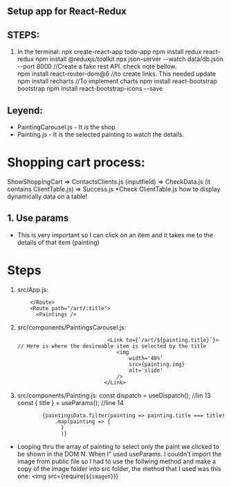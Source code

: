 ## Setup app for React-Redux

## STEPS:

1.  In the terminal:
    npx create-react-app todo-app
    npm install redux react-redux
    npm install @reduxjs/toolkit
    npx json-server --watch data/db.json --port 8000 //Create a fake rest API. check note bellow.  
    npm install react-router-dom@6 //to create links. This needed update
    npm install recharts //To implement charts
    npm install react-bootstrap bootstrap
    npm install react-bootstrap-icons --save

## Leyend:

- PaintingCarousel.js - It is the shop
- Painting.js - It is the selected painting to watch the details.

# Shopping cart process:

ShowShoppingCart => ContactsClients.js (inputfield) => CheckData.js (it contains ClientTable.js) => Success.js
\*Check ClientTable.js how to display dynamically data on a table!

## 1. Use params

- This is very important so I can click on an item and it takes me to the details of that item (painting)

# Steps

1.  src/App.js:

            </Route>
            <Route path="/art/:title">
              <Paintings />

2.  src/components/PaintingsCarousel.js:

                                     <Link to={`/art/${painting.title}`}> // Here is where the desireable item is selected by the title
                                        <img
                                            width='40%'
                                            src={painting.img}
                                            alt='slide'
                                        />
                                    </Link>

3.  src/components/Painting.js:
    const dispatch = useDispatch(); //lin 13
    const { title } = useParams(); //line 14

                {paintingsData.filter(painting => painting.title === title)
                    .map(painting => {
                      }
                      )}

- Looping thru the array of painting to select only the paint we clicked to be shown in the DOM
  N: When I" used useParams. I couldn't import the image from public file so I had to use the follwing method and make a copy of the image folder into src folder, the method that I used was this one:
  <img src={require(`${imagen}`)}
